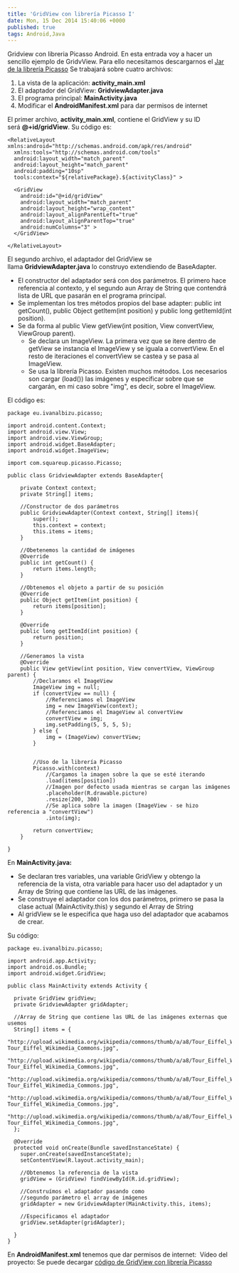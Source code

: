 ```yaml
---
title: 'GridView con librería Picasso I'
date: Mon, 15 Dec 2014 15:40:06 +0000
published: true
tags: Android,Java
---
```


Gridview con libreria Picasso Android. En esta entrada voy a hacer un sencillo ejemplo de GridvView. Para ello necesitamos descargarnos el [Jar de la librería Picasso](http://square.github.io/picasso/ "Web para descargar librería Picasso") Se trabajará sobre cuatro archivos:

1.  La vista de la aplicación: **activity_main.xml**
2.  El adaptador del GridView: **GridviewAdapter.java**
3.  El programa principal: **MainActivity.java**
4.  Modificar el **AndroidManifest.xml** para dar permisos de internet

El primer archivo, **activity_main.xml**, contiene el GridView y su ID será **@+id/gridView**. Su código es:

```
<RelativeLayout xmlns:android="http://schemas.android.com/apk/res/android"
  xmlns:tools="http://schemas.android.com/tools"
  android:layout_width="match_parent"
  android:layout_height="match_parent"
  android:padding="10sp"
  tools:context="${relativePackage}.${activityClass}" >

  <GridView
    android:id="@+id/gridView"
    android:layout_width="match_parent"
    android:layout_height="wrap_content"
    android:layout_alignParentLeft="true"
    android:layout_alignParentTop="true"
    android:numColumns="3" >
  </GridView>

</RelativeLayout>
```

El segundo archivo, el adaptador del GridView se llama **GridviewAdapter.java** lo construyo extendiendo de BaseAdapter.

*   El constructor del adaptador será con dos parámetros. El primero hace referencia al contexto, y el segundo aun Array de String que contendrá lista de URL que pasarán en el programa principal.
*   Se implementan los tres métodos propios del base adapter: public int getCount(), public Object getItem(int position) y public long getItemId(int position).
*   Se da forma al public View getView(int position, View convertView, ViewGroup parent).
    *   Se declara un ImageView. La primera vez que se itere dentro de getView se instancia el ImageView y se iguala a convertView. En el resto de iteraciones el convertView se castea y se pasa al ImageView.
    *   Se usa la librería Picasso. Existen muchos métodos. Los necesarios son cargar (load()) las imágenes y especificar sobre que se cargarán, en mi caso sobre "img", es decir, sobre el ImageView.

El código es:

```
package eu.ivanalbizu.picasso;

import android.content.Context;
import android.view.View;
import android.view.ViewGroup;
import android.widget.BaseAdapter;
import android.widget.ImageView;

import com.squareup.picasso.Picasso;

public class GridviewAdapter extends BaseAdapter{

	private Context context;
	private String[] items;

	//Constructor de dos parámetros
	public GridviewAdapter(Context context, String[] items){
		super();
		this.context = context;
		this.items = items;
	}

	//Obetenemos la cantidad de imágenes
	@Override
	public int getCount() {
		return items.length;
	}

	//Obtenemos el objeto a partir de su posición
	@Override
	public Object getItem(int position) {
		return items[position];
	}

	@Override
	public long getItemId(int position) {
		return position;
	}

	//Generamos la vista
	@Override
	public View getView(int position, View convertView, ViewGroup parent) {
		//Declaramos el ImageView
		ImageView img = null;
		if (convertView == null) {
			//Referenciamos el ImageView
			img = new ImageView(context);
			//Referenciamos el ImageView al convertView
			convertView = img;
			img.setPadding(5, 5, 5, 5);
		} else {
			img = (ImageView) convertView;
		}
		
		
		//Uso de la librería Picasso
		Picasso.with(context)
			//Cargamos la imagen sobre la que se esté iterando
			.load(items[position])
			//Imagen por defecto usada mientras se cargan las imágenes
			.placeholder(R.drawable.picture)
			.resize(200, 300)
			//Se aplica sobre la imagen (ImageView - se hizo referencia a "convertView")
			.into(img);
		
		return convertView;
	}

}
```

En **MainActivity.java:**

*   Se declaran tres variables, una variable GridView y obtengo la referencia de la vista, otra variable para hacer uso del adaptador y un Array de String que contiene las URL de las imágenes.
*   Se construye el adaptador con los dos parámetros, primero se pasa la clase actual (MainActivity.this) y segundo el Array de String
*   Al gridView se le especifica que haga uso del adaptador que acabamos de crear.

Su código:

```
package eu.ivanalbizu.picasso;

import android.app.Activity;
import android.os.Bundle;
import android.widget.GridView;

public class MainActivity extends Activity {
  
  private GridView gridView;
  private GridviewAdapter gridAdapter;
  
  //Array de String que contiene las URL de las imágenes externas que usemos
  String[] items = {
    "http://upload.wikimedia.org/wikipedia/commons/thumb/a/a8/Tour_Eiffel_Wikimedia_Commons.jpg/324px-Tour_Eiffel_Wikimedia_Commons.jpg",
    "http://upload.wikimedia.org/wikipedia/commons/thumb/a/a8/Tour_Eiffel_Wikimedia_Commons.jpg/324px-Tour_Eiffel_Wikimedia_Commons.jpg",
    "http://upload.wikimedia.org/wikipedia/commons/thumb/a/a8/Tour_Eiffel_Wikimedia_Commons.jpg/324px-Tour_Eiffel_Wikimedia_Commons.jpg",
    "http://upload.wikimedia.org/wikipedia/commons/thumb/a/a8/Tour_Eiffel_Wikimedia_Commons.jpg/324px-Tour_Eiffel_Wikimedia_Commons.jpg",
    "http://upload.wikimedia.org/wikipedia/commons/thumb/a/a8/Tour_Eiffel_Wikimedia_Commons.jpg/324px-Tour_Eiffel_Wikimedia_Commons.jpg",
  };
  
  @Override
  protected void onCreate(Bundle savedInstanceState) {
    super.onCreate(savedInstanceState);
    setContentView(R.layout.activity_main);
    
    //Obtenemos la referencia de la vista
    gridView = (GridView) findViewById(R.id.gridView);
    
    //Construímos el adaptador pasando como
    //segundo parámetro el array de imágenes
    gridAdapter = new GridviewAdapter(MainActivity.this, items);
    
    //Especificamos el adaptador
    gridView.setAdapter(gridAdapter);

  }
}
```

En **AndroidManifest.xml** tenemos que dar permisos de internet: <uses-permission android:name="android.permission.INTERNET"/> Vídeo del proyecto: Se puede decargar [código de GridView con librería Picasso](https://db.tt/EFMK4Nm4 "Código GridView con librería Picasso")